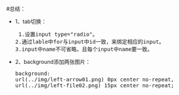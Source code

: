 #总结：
* 1、tab切换：<br/><pre>
  1.设置input type="radio"。
  2.通过lable中for与input中id一致，来绑定相应的input。
  3.input中name不可省略，且每个input中name要一致。
* 2、background添加两张图片：<br/><pre>background: url(../img/left-arrow01.png) 0px center no-repeat,
                url(../img/left-file02.png) 15px center no-repeat;
